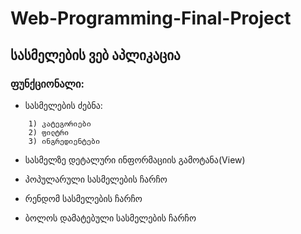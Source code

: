 # Web-Programming-Final-Project

## სასმელების ვებ აპლიკაცია

### ფუნქციონალი:

* სასმელების ძებნა:

~~~
	1) კატეგორიები
	2) ფილტრი
	3) ინგრედიენტები
~~~

	
* სასმელზე დეტალური ინფორმაციის გამოტანა(View)

* პოპულარული სასმელების ჩარჩო

* რენდომ სასმელების ჩარჩო

* ბოლოს დამატებული სასმელების ჩარჩო




